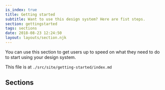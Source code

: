 ```yaml
---
is_index: true
title: Getting started
subtitle: Want to use this design system? Here are fist steps.
section: gettingstarted
tags: sections
date: 2018-08-23 12:24:50
layout: layouts/section.njk
---
```


You can use this section to get users up to speed on what they need to do to start using your design system.

This file is at `./src/site/getting-started/index.md`

## Sections
